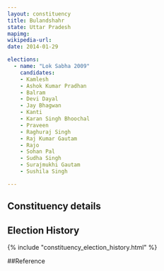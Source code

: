 ```yaml
---
layout: constituency
title: Bulandshahr
state: Uttar Pradesh
mapimg: 
wikipedia-url: 
date: 2014-01-29

elections: 
  - name: "Lok Sabha 2009"
    candidates: 
    - Kamlesh 
    - Ashok Kumar Pradhan 
    - Balram 
    - Devi Dayal 
    - Jay Bhagwan 
    - Kanti 
    - Karan Singh Bhoochal 
    - Praveen 
    - Raghuraj Singh 
    - Raj Kumar Gautam 
    - Rajo 
    - Sohan Pal 
    - Sudha Singh 
    - Surajmukhi Gautam 
    - Sushila Singh 

---
```

## Constituency details


## Election History
{% include "constituency_election_history.html" %}

##Reference
